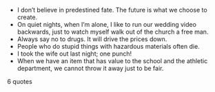  - I don’t believe in predestined fate. The future is what we choose to create.
 - On quiet nights, when I’m alone, I like to run our wedding video backwards, just to watch myself walk out of the church a free man.
 - Always say no to drugs. It will drive the prices down.
 - People who do stupid things with hazardous materials often die.
 - I took the wife out last night; one punch!
 - When we have an item that has value to the school and the athletic department, we cannot throw it away just to be fair.

6 quotes